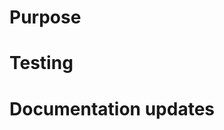 # Purpose

<!--What is this pull request for?--> 

<!--Linking to the original ticket is a perfectly viable option-->

# Testing

<!--How can my teammates test this code to ensure it does what it's supposed to?--> 

<!--This is usually a set of instructions beginning with running `git pull` and `git checkout <branchname>` and ending with `git checkout main`-->

# Documentation updates

<!--were there any documentation updates? Let's call this out here to make the reviewer think. This can be removed if not applicable.--> 
